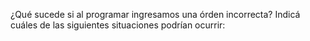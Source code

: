 ¿Qué sucede si al programar ingresamos una órden incorrecta? Indicá cuáles de las siguientes situaciones podrían ocurrir: